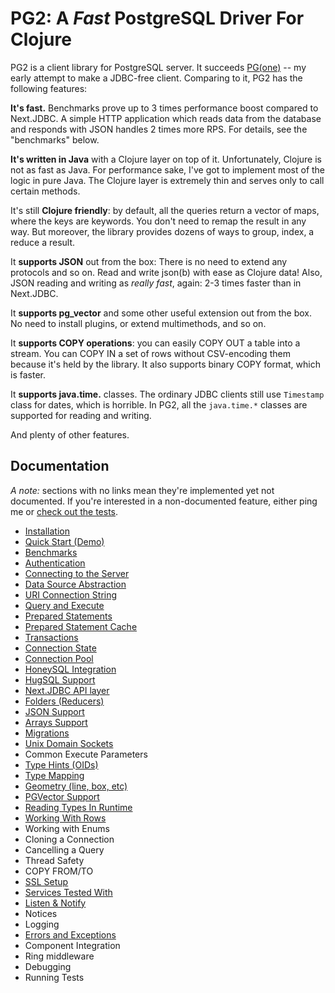 # PG2: A *Fast* PostgreSQL Driver For Clojure

[pg]: https://github.com/igrishaev/pg

PG2 is a client library for PostgreSQL server. It succeeds [PG(one)][pg] -- my
early attempt to make a JDBC-free client. Comparing to it, PG2 has the following
features:

**It's fast.** Benchmarks prove up to 3 times performance boost compared to
Next.JDBC. A simple HTTP application which reads data from the database and
responds with JSON handles 2 times more RPS. For details, see the "benchmarks"
below.

**It's written in Java** with a Clojure layer on top of it. Unfortunately,
Clojure is not as fast as Java. For performance sake, I've got to implement most
of the logic in pure Java. The Clojure layer is extremely thin and serves only
to call certain methods.

It's still **Clojure friendly**: by default, all the queries return a vector of
maps, where the keys are keywords. You don't need to remap the result in any
way. But moreover, the library provides dozens of ways to group, index, a reduce
a result.

It **supports JSON** out from the box: There is no need to extend any protocols
and so on. Read and write json(b) with ease as Clojure data! Also, JSON reading
and writing as *really fast*, again: 2-3 times faster than in Next.JDBC.

It **supports pg_vector** and some other useful extension out from the box. No
need to install plugins, or extend multimethods, and so on.

It **supports COPY operations**: you can easily COPY OUT a table into a
stream. You can COPY IN a set of rows without CSV-encoding them because it's
held by the library. It also supports binary COPY format, which is faster.

It **supports java.time.** classes. The ordinary JDBC clients still use
`Timestamp` class for dates, which is horrible. In PG2, all the `java.time.*`
classes are supported for reading and writing.

And plenty of other features.

## Documentation

[tests]: https://github.com/igrishaev/pg2/blob/master/pg-core/test/pg/client_test.clj

*A note:* sections with no links mean they're implemented yet not documented. If
you're interested in a non-documented feature, either ping me or [check out the
tests][tests].

- [Installation](/docs/installation.md)
- [Quick Start (Demo)](/docs/quick-start.md)
- [Benchmarks](/docs/benchmarks.md)
- [Authentication](/docs/authentication.md)
- [Connecting to the Server](/docs/connecting.md)
- [Data Source Abstraction](/docs/data-source.md)
- [URI Connection String](/docs/connection-uri.md)
- [Query and Execute](/docs/query-execute.md)
- [Prepared Statements](/docs/prepared-statement.md)
- [Prepared Statement Cache](docs/prepared-statement-cache.md)
- [Transactions](/docs/transaction.md)
- [Connection State](/docs/connection-state.md)
- [Connection Pool](/docs/pool.md)
- [HoneySQL Integration](/docs/honeysql.md)
- [HugSQL Support](/docs/hugsql.md)
- [Next.JDBC API layer](/docs/next-jdbc-layer.md)
- [Folders (Reducers)](/docs/folders.md)
- [JSON Support](/docs/json.md)
- [Arrays Support](/docs/arrays.md)
- [Migrations](/docs/migrations.md)
- [Unix Domain Sockets](/docs/unix-socket.md)
- Common Execute Parameters
- [Type Hints (OIDs)](/docs/oids-hints.md)
- [Type Mapping](/docs/type-mapping.md)
- [Geometry (line, box, etc)](/docs/geometry.md)
- [PGVector Support](/docs/pgvector.md)
- [Reading Types In Runtime](/docs/read-pg-types.md)
- [Working With Rows](/docs/row-map.md)
- Working with Enums
- Cloning a Connection
- Cancelling a Query
- Thread Safety
- COPY FROM/TO
- [SSL Setup](/docs/ssl.md)
- [Services Tested With](/docs/services.md)
- [Listen & Notify](/docs/listen-notify.md)
- Notices
- Logging
- [Errors and Exceptions](/docs/errors.md)
- Component Integration
- Ring middleware
- Debugging
- Running Tests
